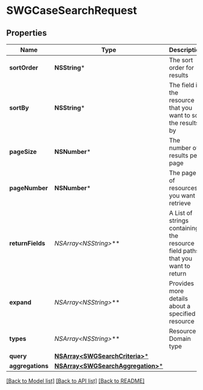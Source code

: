 # SWGCaseSearchRequest

## Properties
Name | Type | Description | Notes
------------ | ------------- | ------------- | -------------
**sortOrder** | **NSString*** | The sort order for results | [optional] 
**sortBy** | **NSString*** | The field in the resource that you want to sort the results by | [optional] 
**pageSize** | **NSNumber*** | The number of results per page | [optional] 
**pageNumber** | **NSNumber*** | The page of resources you want to retrieve | [optional] 
**returnFields** | **NSArray&lt;NSString*&gt;*** | A List of strings containing the resource field paths that you want to return | [optional] 
**expand** | **NSArray&lt;NSString*&gt;*** | Provides more details about a specified resource | [optional] 
**types** | **NSArray&lt;NSString*&gt;*** | Resource Domain type | 
**query** | [**NSArray&lt;SWGSearchCriteria&gt;***](SWGSearchCriteria.md) |  | [optional] 
**aggregations** | [**NSArray&lt;SWGSearchAggregation&gt;***](SWGSearchAggregation.md) |  | [optional] 

[[Back to Model list]](../README.md#documentation-for-models) [[Back to API list]](../README.md#documentation-for-api-endpoints) [[Back to README]](../README.md)


